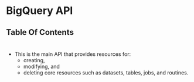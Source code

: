 # BigQuery API

## Table Of Contents

# 
* This is the main API that provides resources for:
  *  creating, 
  *  modifying, and 
  *  deleting core resources such as datasets, tables, jobs, and routines.